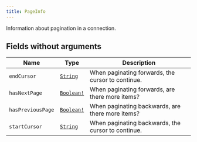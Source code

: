 ```yaml
---
title: PageInfo
---
```


Information about pagination in a connection.

## Fields without arguments

| Name | Type | Description |
|------|------|-------------|
| `endCursor` | [`String`](../scalar/string.md) | When paginating forwards, the cursor to continue. |
| `hasNextPage` | [`Boolean!`](../scalar/boolean.md) | When paginating forwards, are there more items? |
| `hasPreviousPage` | [`Boolean!`](../scalar/boolean.md) | When paginating backwards, are there more items? |
| `startCursor` | [`String`](../scalar/string.md) | When paginating backwards, the cursor to continue. |


